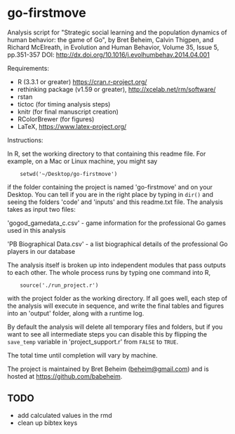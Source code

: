 go-firstmove
============

Analysis script for "Strategic social learning and the population dynamics of human behavior: the game of Go", by Bret Beheim, Calvin Thigpen, and Richard McElreath, in Evolution and Human Behavior, Volume 35, Issue 5, pp.351-357
DOI: http://dx.doi.org/10.1016/j.evolhumbehav.2014.04.001

Requirements:
- R (3.3.1 or greater) https://cran.r-project.org/
- rethinking package (v1.59 or greater), http://xcelab.net/rm/software/
- rstan
- tictoc (for timing analysis steps)
- knitr (for final manuscript creation)
- RColorBrewer (for figures)
- LaTeX, https://www.latex-project.org/


Instructions:

In R, set the working directory to that containing this readme file. For example, on a Mac or Linux machine, you might say

```
    setwd('~/Desktop/go-firstmove')
```

if the folder containing the project is named 'go-firstmove' and on your Desktop. You can tell if you are in the right place by typing in `dir()` and seeing the folders 'code' and 'inputs' and this readme.txt file. The analysis takes as input two files:

'gogod_gamedata_c.csv' - game information for the professional Go games used in this analysis

'PB Biographical Data.csv' - a list biographical details of the professional Go players in our database

The analysis itself is broken up into independent modules that pass outputs to each other. The whole process runs by typing one command into R,

```
    source('./run_project.r')
```

with the project folder as the working directory. If all goes well, each step of the analysis will execute in sequence, and write the final tables and figures into an 'output' folder, along with a runtime log.

By default the analysis will delete all temporary files and folders, but if you want to see all intermediate steps you can disable this by flipping the `save_temp` variable in 'project_support.r' from `FALSE` to `TRUE`.

The total time until completion will vary by machine.

The project is maintained by Bret Beheim (beheim@gmail.com) and is hosted at https://github.com/babeheim.

## TODO

- add calculated values in the rmd
- clean up bibtex keys